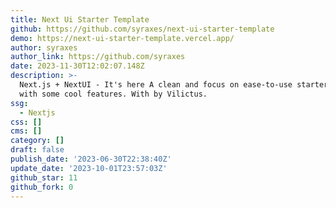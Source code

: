 ```yaml
---
title: Next Ui Starter Template
github: https://github.com/syraxes/next-ui-starter-template
demo: https://next-ui-starter-template.vercel.app/
author: syraxes
author_link: https://github.com/syraxes
date: 2023-11-30T12:02:07.148Z
description: >-
  Next.js + NextUI - It's here A clean and focus on ease-to-use starter template
  with some cool features. With by Vilictus.
ssg:
  - Nextjs
css: []
cms: []
category: []
draft: false
publish_date: '2023-06-30T22:38:40Z'
update_date: '2023-10-01T23:57:03Z'
github_star: 11
github_fork: 0
---
```

